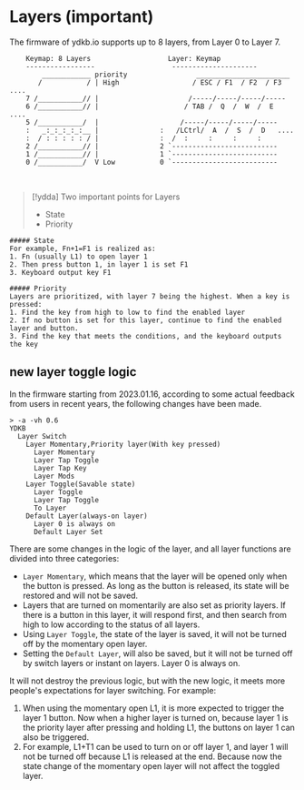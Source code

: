 # Layers (important)

The firmware of ydkb.io supports up to 8 layers, from Layer 0 to Layer 7.

```mono text
    Keymap: 8 Layers                   Layer: Keymap
    -----------------                   ---------------------
        ____________ priority                 _______________________
       /           / | High                  / ESC / F1  / F2  / F3   ....
    7 /___________// |                      /-----/-----/-----/-----
    6 /___________// |                     / TAB /  Q  /  W  /  E   ....
    5 /___________/  |                    /-----/-----/-----/-----
    :   _:_:_:_:_:__ |               :   /LCtrl/  A  /  S  /  D   ....
    :  / : : : : : / |               :  /  :     :     :     :
    2 /___________// |               2 `--------------------------
    1 /___________// |               1 `--------------------------
    0 /___________/  V Low           0 `--------------------------
```   
   

> [!ydda] Two important points for Layers
> - State
> - Priority


```ad-yddcol0
##### State
For example, Fn+1=F1 is realized as:
1. Fn (usually L1) to open layer 1
2. Then press button 1, in layer 1 is set F1
3. Keyboard output key F1

```

```ad-yddcol1
##### Priority
Layers are prioritized, with layer 7 being the highest. When a key is pressed:
1. Find the key from high to low to find the enabled layer
2. If no button is set for this layer, continue to find the enabled layer and button.
3. Find the key that meets the conditions, and the keyboard outputs the key
```


## new layer toggle logic

In the firmware starting from 2023.01.16, according to some actual feedback from users in recent years, the following changes have been made.

```mindmap
> -a -vh 0.6
YDKB
  Layer Switch
    Layer Momentary,Priority layer(With key pressed)
      Layer Momentary
      Layer Tap Toggle
      Layer Tap Key
      Layer Mods
    Layer Toggle(Savable state)
      Layer Toggle
      Layer Tap Toggle
      To Layer
    Default Layer(always-on layer)
      Layer 0 is always on
      Default Layer Set
```


There are some changes in the logic of the layer, and all layer functions are divided into three categories:
- `Layer Momentary`, which means that the layer will be opened only when the button is pressed. As long as the button is released, its state will be restored and will not be saved.
- Layers that are turned on momentarily are also set as priority layers. If there is a button in this layer, it will respond first, and then search from high to low according to the status of all layers.
- Using `Layer Toggle`, the state of the layer is saved, it will not be turned off by the momentary open layer.
- Setting the `Default Layer`, will also be saved, but it will not be turned off by switch layers or instant on layers. Layer 0 is always on.

It will not destroy the previous logic, but with the new logic, it meets more people's expectations for layer switching. For example:
1. When using the momentary open L1, it is more expected to trigger the layer 1 button. Now when a higher layer is turned on, because layer 1 is the priority layer after pressing and holding L1, the buttons on layer 1 can also be triggered.
2. For example, L1+T1 can be used to turn on or off layer 1, and layer 1 will not be turned off because L1 is released at the end. Because now the state change of the momentary open layer will not affect the toggled layer.
